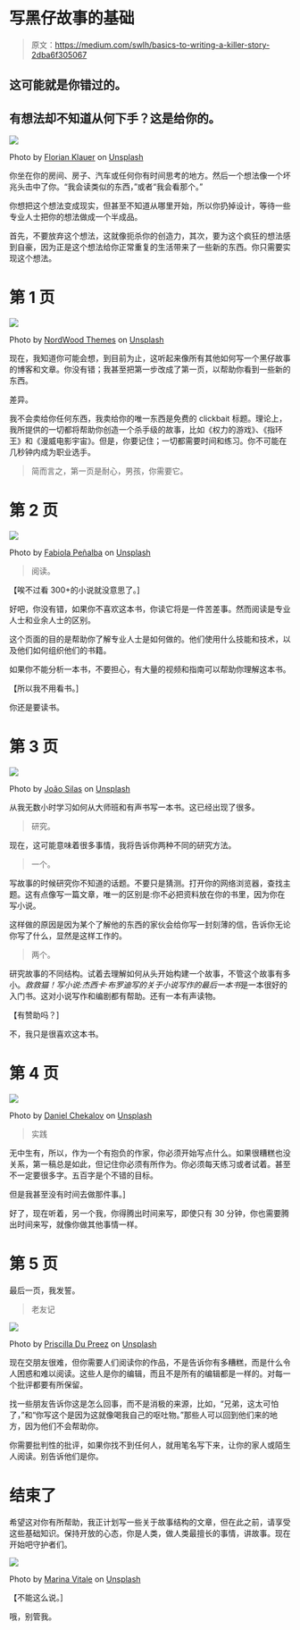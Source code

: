 # 写黑仔故事的基础

> 原文：<https://medium.com/swlh/basics-to-writing-a-killer-story-2dba6f305067>

## 这可能就是你错过的。

## 有想法却不知道从何下手？这是给你的。

![](img/8f6294fdaf73537c14a26d00c8517132.png)

Photo by [Florian Klauer](https://unsplash.com/@florianklauer?utm_source=unsplash&utm_medium=referral&utm_content=creditCopyText) on [Unsplash](https://unsplash.com/search/photos/typewriter?utm_source=unsplash&utm_medium=referral&utm_content=creditCopyText)

你坐在你的房间、房子、汽车或任何你有时间思考的地方。然后一个想法像一个坏兆头击中了你。“我会读类似的东西，”或者“我会看那个。”

你想把这个想法变成现实，但甚至不知道从哪里开始，所以你扔掉设计，等待一些专业人士把你的想法做成一个半成品。

首先，不要放弃这个想法，这就像扼杀你的创造力，其次，要为这个疯狂的想法感到自豪，因为正是这个想法给你正常重复的生活带来了一些新的东西。你只需要实现这个想法。

# 第 1 页

![](img/adbaef074fd6517e0dcabf4b0c78f799.png)

Photo by [NordWood Themes](https://unsplash.com/@nordwood?utm_source=unsplash&utm_medium=referral&utm_content=creditCopyText) on [Unsplash](https://unsplash.com/search/photos/waiting?utm_source=unsplash&utm_medium=referral&utm_content=creditCopyText)

现在，我知道你可能会想，到目前为止，这听起来像所有其他如何写一个黑仔故事的博客和文章。你没有错；我甚至把第一步改成了第一页，以帮助你看到一些新的东西。

差异。

我不会卖给你任何东西，我卖给你的唯一东西是免费的 clickbait 标题。理论上，我所提供的一切都将帮助你创造一个杀手级的故事，比如《权力的游戏》、《指环王》和《漫威电影宇宙》。但是，你要记住；一切都需要时间和练习。你不可能在几秒钟内成为职业选手。

> 简而言之，第一页是耐心，男孩，你需要它。

# 第 2 页

![](img/cc9ecacffa6cba824296b91776de40ff.png)

Photo by [Fabiola Peñalba](https://unsplash.com/@fabspotato?utm_source=unsplash&utm_medium=referral&utm_content=creditCopyText) on [Unsplash](https://unsplash.com/search/photos/reading?utm_source=unsplash&utm_medium=referral&utm_content=creditCopyText)

> 阅读。

【唉不过看 300+的小说就没意思了。]

好吧，你没有错，如果你不喜欢这本书，你读它将是一件苦差事。然而阅读是专业人士和业余人士的区别。

这个页面的目的是帮助你了解专业人士是如何做的。他们使用什么技能和技术，以及他们如何组织他们的书籍。

如果你不能分析一本书，不要担心，有大量的视频和指南可以帮助你理解这本书。

【所以我不用看书。]

你还是要读书。

# 第 3 页

![](img/b2efb7394a6b00d5ea89faff147a8ff2.png)

Photo by [João Silas](https://unsplash.com/@joaosilas?utm_source=unsplash&utm_medium=referral&utm_content=creditCopyText) on [Unsplash](https://unsplash.com/search/photos/research?utm_source=unsplash&utm_medium=referral&utm_content=creditCopyText)

从我无数小时学习如何从大师班和有声书写一本书。这已经出现了很多。

> 研究。

现在，这可能意味着很多事情，我将告诉你两种不同的研究方法。

> 一个。

写故事的时候研究你不知道的话题。不要只是猜测。打开你的网络浏览器，查找主题。这有点像写一篇文章，唯一的区别是:你不必把资料放在你的书里，因为你在写小说。

这样做的原因是因为某个了解他的东西的家伙会给你写一封刻薄的信，告诉你无论你写了什么，显然是这样工作的。

> 两个。

研究故事的不同结构。试着去理解如何从头开始构建一个故事，不管这个故事有多小。*救救猫！写小说:杰西卡·布罗迪写的关于小说写作的最后一本书*是一本很好的入门书。这对小说写作和编剧都有帮助。还有一本有声读物。

【有赞助吗？]

不，我只是很喜欢这本书。

# 第 4 页

![](img/5ff222f4366bfd4455a4f3bd3f35e59b.png)

Photo by [Daniel Chekalov](https://unsplash.com/@dchuck?utm_source=unsplash&utm_medium=referral&utm_content=creditCopyText) on [Unsplash](https://unsplash.com/search/photos/practice?utm_source=unsplash&utm_medium=referral&utm_content=creditCopyText)

> 实践

无中生有，所以，作为一个有抱负的作家，你必须开始写点什么。如果很糟糕也没关系，第一稿总是如此，但记住你必须有所作为。你必须每天练习或者试着。甚至不一定要很多字。五百字是个不错的目标。

但是我甚至没有时间去做那件事。]

好了，现在听着，另一个我，你得腾出时间来写，即使只有 30 分钟，你也需要腾出时间来写，就像你做其他事情一样。

# 第 5 页

最后一页，我发誓。

> 老友记

![](img/21c9048b930ab1202f0b4764e2a911dc.png)

Photo by [Priscilla Du Preez](https://unsplash.com/@priscilladupreez?utm_source=unsplash&utm_medium=referral&utm_content=creditCopyText) on [Unsplash](https://unsplash.com/search/photos/friends?utm_source=unsplash&utm_medium=referral&utm_content=creditCopyText)

现在交朋友很难，但你需要人们阅读你的作品，不是告诉你有多糟糕，而是什么令人困惑和难以阅读。这些人是你的编辑，而且不是所有的编辑都是一样的。对每一个批评都要有所保留。

找一些朋友告诉你这是怎么回事，而不是消极的来源，比如，“兄弟，这太可怕了，”和“你写这个是因为这就像喝我自己的呕吐物。”那些人可以回到他们来的地方，因为他们不会帮助你。

你需要批判性的批评，如果你找不到任何人，就用笔名写下来，让你的家人或陌生人阅读。别告诉他们是你。

# 结束了

希望这对你有所帮助，我正计划写一些关于故事结构的文章，但在此之前，请享受这些基础知识。保持开放的心态，你是人类，做人类最擅长的事情，讲故事。现在开始吧守护者们。

![](img/97aaf711b2a1f7bdaf4cb3426aaf91b3.png)

Photo by [Marina Vitale](https://unsplash.com/@marina_mv88?utm_source=unsplash&utm_medium=referral&utm_content=creditCopyText) on [Unsplash](https://unsplash.com/search/photos/eyes-up?utm_source=unsplash&utm_medium=referral&utm_content=creditCopyText)

【不能这么说。]

哦，别管我。